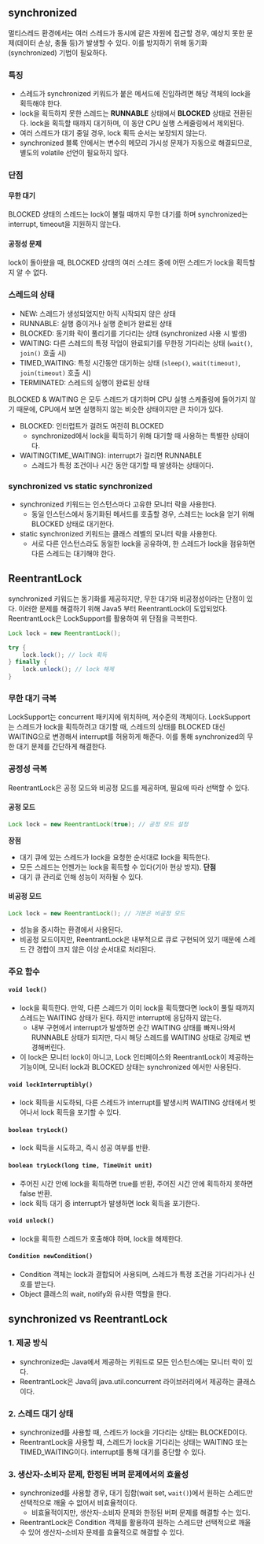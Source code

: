 ## synchronized

멀티스레드 환경에서는 여러 스레드가 동시에 같은 자원에 접근할 경우, 예상치 못한 문제(데이터 손상, 충돌 등)가 발생할 수 있다. 이를 방지하기 위해 동기화(synchronized) 기법이 필요하다.

### 특징
- 스레드가 synchronized 키워드가 붙은 메서드에 진입하려면 해당 객체의 lock을 획득해야 한다.
- lock을 획득하지 못한 스레드는 **RUNNABLE** 상태에서 **BLOCKED** 상태로 전환된다. lock을 획득할 때까지 대기하며, 이 동안 CPU 실행 스케줄링에서 제외된다.
- 여러 스레드가 대기 중일 경우, lock 획득 순서는 보장되지 않는다.
- synchronized 블록 안에서는 변수의 메모리 가시성 문제가 자동으로 해결되므로, 별도의 volatile 선언이 필요하지 않다.

### 단점
#### 무한 대기
BLOCKED 상태의 스레드는 lock이 불릴 때까지 무한 대기를 하며 synchronized는 interrupt, timeout을 지원하지 않는다.
#### 공정성 문제
lock이 돌아왔을 때, BLOCKED 상태의 여러 스레드 중에 어떤 스레드가 lock을 획득할지 알 수 없다.

### 스레드의 상태
- NEW: 스레드가 생성되었지만 아직 시작되지 않은 상태
- RUNNABLE: 실행 중이거나 실행 준비가 완료된 상태
- BLOCKED: 동기화 락이 풀리기를 기다리는 상태 (synchronized 사용 시 발생)
- WAITING: 다른 스레드의 특정 작업이 완료되기를 무한정 기다리는 상태 (`wait()`, `join()` 호출 시)
- TIMED_WAITING: 특정 시간동안 대기하는 상태 (`sleep()`, `wait(timeout)`, `join(timeout)` 호출 시)
- TERMINATED: 스레드의 실행이 완료된 상태

BLOCKED & WAITING 은 모두 스레드가 대기하며 CPU 실행 스케줄링에 들어가지 않기 때문에, CPU에서 보면 실행하지 않는 비슷한 상태이지만 큰 차이가 있다.

- BLOCKED: 인터럽트가 걸려도 여전히 BLOCKED
	- synchronized에서 lock을 획득하기 위해 대기할 때 사용하는 특별한 상태이다.
- WAITING(TIME_WAITING): interrupt가 걸리면 RUNNABLE
	- 스레드가 특정 조건이나 시간 동안 대기할 때 발생하는 상태이다.

### synchronized vs static synchronized
- synchronized 키워드는 인스턴스마다 고유한 모니터 락을 사용한다.
	- 동일 인스턴스에서 동기화된 메서드를 호출할 경우, 스레드는 lock을 얻기 위해 BLOCKED 상태로 대기한다.
- static synchronized 키워드는 클래스 레벨의 모니터 락을 사용한다.
	- 서로 다른 인스턴스라도 동일한 lock을 공유하여, 한 스레드가 lock을 점유하면 다른 스레드는 대기해야 한다.

## ReentrantLock

synchronized 키워드는 동기화를 제공하지만, 무한 대기와 비공정성이라는 단점이 있다. 이러한 문제를 해결하기 위해 Java5 부터 ReentrantLock이 도입되었다.
ReentrantLock은 LockSupport를 활용하여 위 단점을 극복한다.
```java
Lock lock = new ReentrantLock();

try {
	lock.lock(); // lock 획득
} finally {
	lock.unlock(); // lock 해제
}
```

### 무한 대기 극복
LockSupport는 concurrent 패키지에 위치하며, 저수준의 객체이다.
LockSupport는 스레드가 lock을 획득하려고 대기할 때, 스레드의 상태를 BLOCKED 대신 WAITING으로 변경해서 interrupt를 허용하게 해준다. 이를 통해 synchronized의 무한 대기 문제를 간단하게 해결한다.

### 공정성 극복
ReentrantLock은 공정 모드와 비공정 모드를 제공하며, 필요에 따라 선택할 수 있다.
#### 공정 모드
```java
Lock lock = new ReentrantLock(true); // 공정 모드 설정
```
**장점**
- 대기 큐에 있는 스레드가 lock을 요청한 순서대로 lock을 획득한다.
- 모든 스레드는 언젠가는 lock을 획득할 수 있다(기아 현상 방지).
**단점**
- 대기 큐 관리로 인해 성능이 저하될 수 있다.
#### 비공정 모드
```java
Lock lock = new ReentrantLock(); // 기본은 비공정 모드
```
- 성능을 중시하는 환경에서 사용된다.
- 비공정 모드이지만, ReentrantLock은 내부적으로 큐로 구현되어 있기 때문에 스레드 간 경합이 크지 않은 이상 순서대로 처리된다.

### 주요 함수
#### `void lock()`
- lock을 획득한다. 만약, 다른 스레드가 이미 lock을 획득했다면 lock이 풀릴 때까지 스레드는 WAITING 상태가 된다. 하지만 interrupt에 응답하지 않는다.
	- 내부 구현에서 interrupt가 발생하면 순간 WAITING 상태를 빠져나와서 RUNNABLE 상태가 되지만, 다시 해당 스레드를 WAITING 상태로 강제로 변경해버린다.
- 이 lock은 모니터 lock이 아니고, Lock 인터페이스와 ReentrantLock이 제공하는 기능이며, 모니터 lock과 BLOCKED 상태는 synchronized 에서만 사용된다.
#### `void lockInterruptibly()`
- lock 획득을 시도하되, 다른 스레드가 interrupt를 발생시켜 WAITING 상태에서 벗어나서 lock 획득을 포기할 수 있다.
#### `boolean tryLock()`
- lock 획득을 시도하고, 즉시 성공 여부를 반환.
#### `boolean tryLock(long time, TimeUnit unit)`
- 주어진 시간 안에 lock을 획득하면 true를 반환, 주어진 시간 안에 획득하지 못하면 false 반환.
- lock 획득 대기 중 interrupt가 발생하면 lock 획득을 포기한다.
#### `void unlock()`
- lock을 획득한 스레드가 호출해야 하며, lock을 해제한다.
#### `Condition newCondition()`
- Condition 객체는 lock과 결합되어 사용되며, 스레드가 특정 조건을 기다리거나 신호를 받는다.
- Object 클래스의 wait, notify와 유사한 역할을 한다.

## synchronized vs ReentrantLock

### 1. 제공 방식
- synchronized는 Java에서 제공하는 키워드로 모든 인스턴스에는 모니터 락이 있다.
- ReentrantLock은 Java의 java.util.concurrent 라이브러리에서 제공하는 클래스이다.
### 2. 스레드 대기 상태
- synchronized를 사용할 때, 스레드가 lock을 기다리는 상태는 BLOCKED이다.
- ReentrantLock을 사용할 때, 스레드가 lock을 기다리는 상태는 WAITING 또는 TIMED_WAITING이다. interrupt를 통해 대기를 중단할 수 있다.
### 3. 생산자-소비자 문제, 한정된 버퍼 문제에서의 효율성
- synchronized를 사용할 경우, 대기 집합(wait set, `wait()`)에서 원하는 스레드만 선택적으로 깨울 수 없어서 비효율적이다.
	- 비효율적이지만, 생산자-소비자 문제와 한정된 버퍼 문제를 해결할 수는 있다.
- ReentrantLock은 Condition 객체를 활용하여 원하는 스레드만 선택적으로 깨울 수 있어 생산자-소비자 문제를 효율적으로 해결할 수 있다.